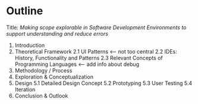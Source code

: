# Outline

Title: *Making scope explorable in Software Development Environments to support understanding and reduce errors*

1. Introduction
2. Theoretical Framework
  2.1 UI Patterns <— not too central
  2.2 IDEs: History, Functionality and Patterns
  2.3 Relevant Concepts of Programming Languages <— add info about debug
3. Methodology / Process
4. Exploration & Conceptualization
5. Design
5.1 Detailed Design Concept
5.2 Prototyping
5.3 User Testing
5.4 Iteration
6. Conclusion & Outlook
